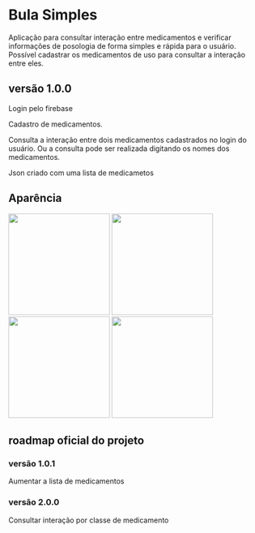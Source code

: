 # Bula Simples
<p> Aplicação para consultar interação entre medicamentos e verificar informações de posologia de forma simples e rápida para o usuário. Possível cadastrar os medicamentos de uso para consultar a interação entre eles. </p>
<h2> versão 1.0.0 </h2>

<p> Login pelo firebase </p>
<p> Cadastro de medicamentos. </p>
<p> Consulta a interação entre dois medicamentos cadastrados no login do usuário. Ou a consulta pode ser realizada digitando os nomes dos medicamentos. </p>

Json criado com uma lista de medicametos

## Aparência
<div>
<img width='200px' src ='https://user-images.githubusercontent.com/39601714/47952512-807bf400-df68-11e8-8473-b10c58f6d939.png' >
<img width='200px' src ='https://user-images.githubusercontent.com/39601714/47952514-85d93e80-df68-11e8-8977-4d6b69d55581.png' >
<img width='200px' src ='https://user-images.githubusercontent.com/39601714/47952516-8b368900-df68-11e8-99c8-3284df971933.png' >
<img width='200px' src ='https://user-images.githubusercontent.com/39601714/47952517-8d98e300-df68-11e8-8478-f8332500ec15.png' >
</div>

<h2> roadmap oficial do projeto </h2> 
<h3> versão 1.0.1  </h3>
<p> Aumentar a lista de medicamentos</p>

<h3> versão 2.0.0   </h3>
<p> Consultar interação por classe de medicamento </p>


